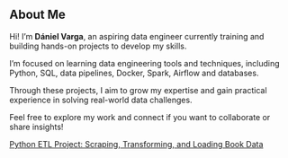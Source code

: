 ## About Me

Hi! I’m **Dániel Varga**, an aspiring data engineer currently training and building hands-on projects to develop my skills.

I’m focused on learning data engineering tools and techniques, including Python, SQL, data pipelines, Docker, Spark, Airflow and databases.

Through these projects, I aim to grow my expertise and gain practical experience in solving real-world data challenges.

Feel free to explore my work and connect if you want to collaborate or share insights!

[Python ETL Project: Scraping, Transforming, and Loading Book Data](https://github.com/danielv089/bookstore-etl-pipeline-project)
